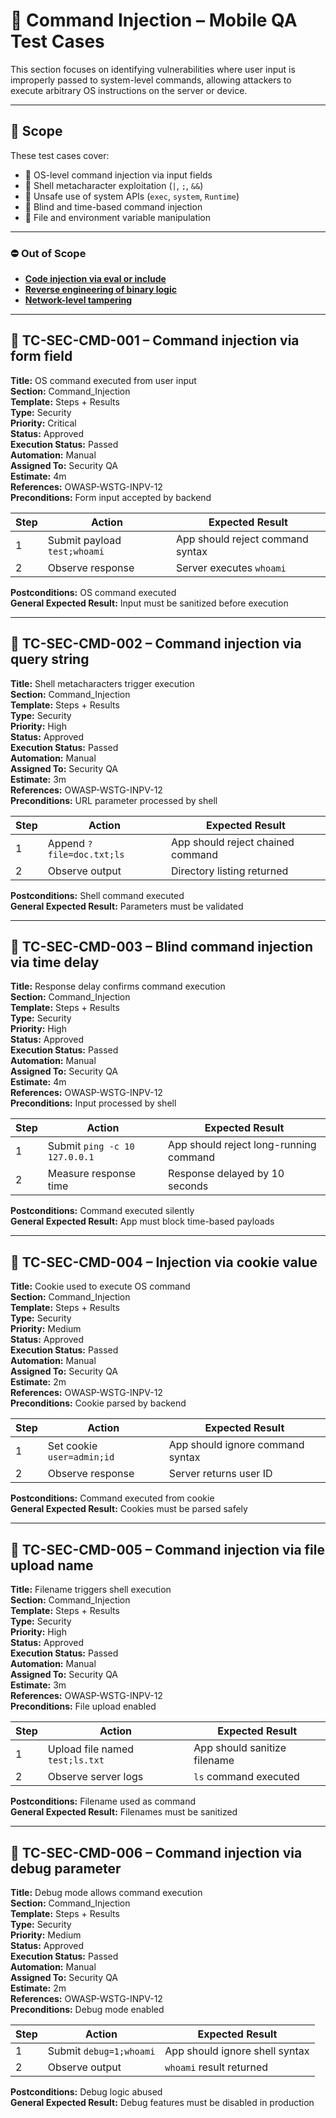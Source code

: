 # 🧨 Command Injection – Mobile QA Test Cases

This section focuses on identifying vulnerabilities where user input is improperly passed to system-level commands, allowing attackers to execute arbitrary OS instructions on the server or device.

---

## 🎯 Scope

These test cases cover:

- 🧪 OS-level command injection via input fields  
- 🧵 Shell metacharacter exploitation (`|`, `;`, `&&`)  
- 🧠 Unsafe use of system APIs (`exec`, `system`, `Runtime`)  
- 🧬 Blind and time-based command injection  
- 🧰 File and environment variable manipulation

---

### ⛔ Out of Scope

- [**Code injection via eval or include**](Code_Injection.md)  
- [**Reverse engineering of binary logic**](Reverse_Engineering.md)  
- [**Network-level tampering**](Insecure_Communication.md)

---

## 🧨 TC-SEC-CMD-001 – Command injection via form field

**Title:** OS command executed from user input  
**Section:** Command_Injection  
**Template:** Steps + Results  
**Type:** Security  
**Priority:** Critical  
**Status:** Approved  
**Execution Status:** Passed  
**Automation:** Manual  
**Assigned To:** Security QA  
**Estimate:** 4m  
**References:** OWASP-WSTG-INPV-12  
**Preconditions:** Form input accepted by backend

| Step | Action                          | Expected Result                          |
|------|---------------------------------|------------------------------------------|
| 1    | Submit payload `test;whoami`    | App should reject command syntax         |
| 2    | Observe response                | Server executes `whoami`                 |

**Postconditions:** OS command executed  
**General Expected Result:** Input must be sanitized before execution

---

## 🧨 TC-SEC-CMD-002 – Command injection via query string

**Title:** Shell metacharacters trigger execution  
**Section:** Command_Injection  
**Template:** Steps + Results  
**Type:** Security  
**Priority:** High  
**Status:** Approved  
**Execution Status:** Passed  
**Automation:** Manual  
**Assigned To:** Security QA  
**Estimate:** 3m  
**References:** OWASP-WSTG-INPV-12  
**Preconditions:** URL parameter processed by shell

| Step | Action                          | Expected Result                          |
|------|---------------------------------|------------------------------------------|
| 1    | Append `?file=doc.txt;ls`       | App should reject chained command        |
| 2    | Observe output                  | Directory listing returned               |

**Postconditions:** Shell command executed  
**General Expected Result:** Parameters must be validated

---

## 🧨 TC-SEC-CMD-003 – Blind command injection via time delay

**Title:** Response delay confirms command execution  
**Section:** Command_Injection  
**Template:** Steps + Results  
**Type:** Security  
**Priority:** High  
**Status:** Approved  
**Execution Status:** Passed  
**Automation:** Manual  
**Assigned To:** Security QA  
**Estimate:** 4m  
**References:** OWASP-WSTG-INPV-12  
**Preconditions:** Input processed by shell

| Step | Action                          | Expected Result                          |
|------|---------------------------------|------------------------------------------|
| 1    | Submit `ping -c 10 127.0.0.1`   | App should reject long-running command   |
| 2    | Measure response time           | Response delayed by 10 seconds           |

**Postconditions:** Command executed silently  
**General Expected Result:** App must block time-based payloads

---

## 🧨 TC-SEC-CMD-004 – Injection via cookie value

**Title:** Cookie used to execute OS command  
**Section:** Command_Injection  
**Template:** Steps + Results  
**Type:** Security  
**Priority:** Medium  
**Status:** Approved  
**Execution Status:** Passed  
**Automation:** Manual  
**Assigned To:** Security QA  
**Estimate:** 2m  
**References:** OWASP-WSTG-INPV-12  
**Preconditions:** Cookie parsed by backend

| Step | Action                          | Expected Result                          |
|------|---------------------------------|------------------------------------------|
| 1    | Set cookie `user=admin;id`      | App should ignore command syntax         |
| 2    | Observe response                | Server returns user ID                   |

**Postconditions:** Command executed from cookie  
**General Expected Result:** Cookies must be parsed safely

---

## 🧨 TC-SEC-CMD-005 – Command injection via file upload name

**Title:** Filename triggers shell execution  
**Section:** Command_Injection  
**Template:** Steps + Results  
**Type:** Security  
**Priority:** High  
**Status:** Approved  
**Execution Status:** Passed  
**Automation:** Manual  
**Assigned To:** Security QA  
**Estimate:** 3m  
**References:** OWASP-WSTG-INPV-12  
**Preconditions:** File upload enabled

| Step | Action                          | Expected Result                          |
|------|---------------------------------|------------------------------------------|
| 1    | Upload file named `test;ls.txt` | App should sanitize filename             |
| 2    | Observe server logs             | `ls` command executed                    |

**Postconditions:** Filename used as command  
**General Expected Result:** Filenames must be sanitized

---

## 🧨 TC-SEC-CMD-006 – Command injection via debug parameter

**Title:** Debug mode allows command execution  
**Section:** Command_Injection  
**Template:** Steps + Results  
**Type:** Security  
**Priority:** Medium  
**Status:** Approved  
**Execution Status:** Passed  
**Automation:** Manual  
**Assigned To:** Security QA  
**Estimate:** 2m  
**References:** OWASP-WSTG-INPV-12  
**Preconditions:** Debug mode enabled

| Step | Action                          | Expected Result                          |
|------|---------------------------------|------------------------------------------|
| 1    | Submit `debug=1;whoami`         | App should ignore shell syntax           |
| 2    | Observe output                  | `whoami` result returned                 |

**Postconditions:** Debug logic abused  
**General Expected Result:** Debug features must be disabled in production